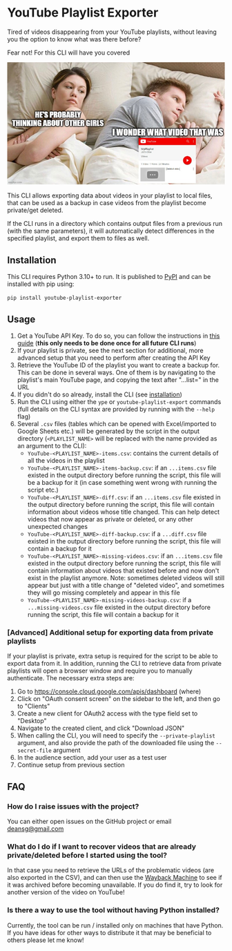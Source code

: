 # YouTube Playlist Exporter

Tired of videos disappearing from your YouTube playlists, without leaving you the option to know what was there before?

Fear not! For this CLI will have you covered

![alt text](memes/2.jpg)

This CLI allows exporting data about videos in your playlist to local files, that can be used as a backup in case
videos from the playlist become private/get deleted.

If the CLI runs in a directory which contains output files from a previous run (with the same parameters), it will
automatically detect differences in the specified playlist, and export them to files as well.

## Installation

This CLI requires Python 3.10+ to run. It is published to [PyPI](https://pypi.org/project/youtube-playlist-exporter/)
and can be installed with pip using:

`pip install youtube-playlist-exporter`

## Usage

1. Get a YouTube API Key. To do so, you can follow the instructions
   in [this guide](https://elfsight.com/help/how-to-get-youtube-api-key/) (**this only needs to be done once for all
   future CLI runs**)
2. If your playlist is private, see the next section for additional, more advanced setup that you need to perform after
   creating the API Key
3. Retrieve the YouTube ID of the playlist you want to create a backup for. This can be done in several ways. One of
   them is by navigating to the playlist's main YouTube page, and copying the text after "...list=" in the URL
4. If you didn't do so already, install the CLI (see [installation](#installation))
5. Run the CLI using either the `ype` or `youtube-playlist-export` commands (full details on the CLI syntax are provided
   by running with the `--help` flag)
6. Several `.csv` files (tables which can be opened with Excel/imported to Google Sheets etc.) will be generated by the
   script in the output directory (`<PLAYLIST_NAME>` will be replaced with the name provided as an argument to the CLI):
    * `YouTube-<PLAYLIST_NAME>-items.csv`: contains the current details of all the videos in the playlist
    * `YouTube-<PLAYLIST_NAME>-items-backup.csv`: if an `...items.csv` file existed in the output directory before
      running the script, this file will be a backup for it (in case something went wrong with running the script etc.)
    * `YouTube-<PLAYLIST_NAME>-diff.csv`: if an `...items.csv` file existed in the output directory before
      running the script, this file will contain information about videos whose title changed. This can help detect
      videos that now appear as private or deleted, or any other unexpected changes
    * `YouTube-<PLAYLIST_NAME>-diff-backup.csv`: if a `...diff.csv` file existed in the output directory
      before running the script, this file will contain a backup for it
    * `YouTube-<PLAYLIST_NAME>-missing-videos.csv`: if an `...items.csv` file existed in the output directory before
      running the script, this file will contain information about videos that existed before and now don't exist in
      the playlist anymore. Note: sometimes deleted videos will still appear but just with a title change of "deleted
      video", and sometimes they will go missing completely and appear in this file
    * `YouTube-<PLAYLIST_NAME>-missing-videos-backup.csv`: if a `...missing-videos.csv` file existed in the output
      directory before running the script, this file will contain a backup for it

### [Advanced] Additional setup for exporting data from private playlists

If your playlist is private, extra setup is required for the script to be able to export data from it. In addition,
running the CLI to retrieve data from private playlists will open a browser window and require you to manually
authenticate. The necessary extra steps are:

1. Go to https://console.cloud.google.com/apis/dashboard (where)
2. Click on "OAuth consent screen" on the sidebar to the left, and then go to "Clients"
3. Create a new client for OAuth2 access with the type field set to "Desktop"
4. Navigate to the created client, and click "Download JSON"
5. When calling the CLI, you will need to specify the `--private-playlist` argument, and also provide the path of the
   downloaded file using the `--secret-file` argument
6. In the audience section, add your user as a test user
7. Continue setup from previous section

## FAQ

### How do I raise issues with the project?

You can either open issues on the GitHub project or email deansg@gmail.com

### What do I do if I want to recover videos that are already private/deleted before I started using the tool?

In that case you need to retrieve the URLs of the problematic videos (are also exported in the CSV), and can then use
the [Wayback Machine](https://web.archive.org/) to see if it was archived before becoming unavailable. If you do find
it, try to look for another version of the video on YouTube!

### Is there a way to use the tool without having Python installed?

Currently, the tool can be run / installed only on machines that have Python. If you have ideas for other ways to
distribute it that may be beneficial to others please let me know!
